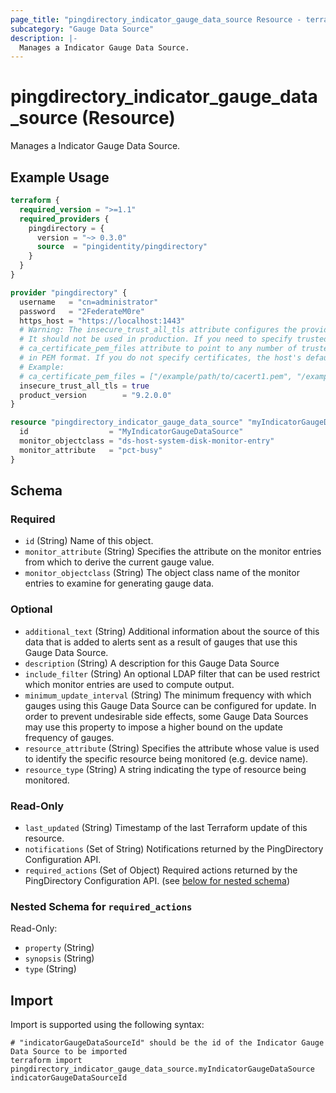 ```yaml
---
page_title: "pingdirectory_indicator_gauge_data_source Resource - terraform-provider-pingdirectory"
subcategory: "Gauge Data Source"
description: |-
  Manages a Indicator Gauge Data Source.
---
```


# pingdirectory_indicator_gauge_data_source (Resource)

Manages a Indicator Gauge Data Source.

## Example Usage

```terraform
terraform {
  required_version = ">=1.1"
  required_providers {
    pingdirectory = {
      version = "~> 0.3.0"
      source  = "pingidentity/pingdirectory"
    }
  }
}

provider "pingdirectory" {
  username   = "cn=administrator"
  password   = "2FederateM0re"
  https_host = "https://localhost:1443"
  # Warning: The insecure_trust_all_tls attribute configures the provider to trust any certificate presented by the PingDirectory server.
  # It should not be used in production. If you need to specify trusted CA certificates, use the
  # ca_certificate_pem_files attribute to point to any number of trusted CA certificate files
  # in PEM format. If you do not specify certificates, the host's default root CA set will be used.
  # Example:
  # ca_certificate_pem_files = ["/example/path/to/cacert1.pem", "/example/path/to/cacert2.pem"]
  insecure_trust_all_tls = true
  product_version        = "9.2.0.0"
}

resource "pingdirectory_indicator_gauge_data_source" "myIndicatorGaugeDataSource" {
  id                  = "MyIndicatorGaugeDataSource"
  monitor_objectclass = "ds-host-system-disk-monitor-entry"
  monitor_attribute   = "pct-busy"
}
```

<!-- schema generated by tfplugindocs -->
## Schema

### Required

- `id` (String) Name of this object.
- `monitor_attribute` (String) Specifies the attribute on the monitor entries from which to derive the current gauge value.
- `monitor_objectclass` (String) The object class name of the monitor entries to examine for generating gauge data.

### Optional

- `additional_text` (String) Additional information about the source of this data that is added to alerts sent as a result of gauges that use this Gauge Data Source.
- `description` (String) A description for this Gauge Data Source
- `include_filter` (String) An optional LDAP filter that can be used restrict which monitor entries are used to compute output.
- `minimum_update_interval` (String) The minimum frequency with which gauges using this Gauge Data Source can be configured for update. In order to prevent undesirable side effects, some Gauge Data Sources may use this property to impose a higher bound on the update frequency of gauges.
- `resource_attribute` (String) Specifies the attribute whose value is used to identify the specific resource being monitored (e.g. device name).
- `resource_type` (String) A string indicating the type of resource being monitored.

### Read-Only

- `last_updated` (String) Timestamp of the last Terraform update of this resource.
- `notifications` (Set of String) Notifications returned by the PingDirectory Configuration API.
- `required_actions` (Set of Object) Required actions returned by the PingDirectory Configuration API. (see [below for nested schema](#nestedatt--required_actions))

<a id="nestedatt--required_actions"></a>
### Nested Schema for `required_actions`

Read-Only:

- `property` (String)
- `synopsis` (String)
- `type` (String)

## Import

Import is supported using the following syntax:

```shell
# "indicatorGaugeDataSourceId" should be the id of the Indicator Gauge Data Source to be imported
terraform import pingdirectory_indicator_gauge_data_source.myIndicatorGaugeDataSource indicatorGaugeDataSourceId
```

